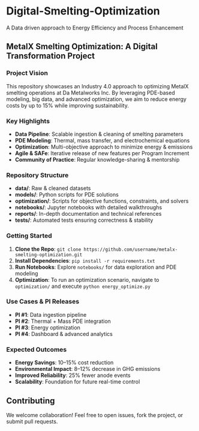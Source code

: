 # Digital-Smelting-Optimization
A Data driven approach to Energy Efficiency and Process Enhancement

## MetalX Smelting Optimization: A Digital Transformation Project

### Project Vision
This repository showcases an Industry 4.0 approach to optimizing MetalX smelting  operations at Da Metalworks Inc. 
By leveraging PDE-based modeling, big data, and advanced optimization, we aim to reduce energy costs by up to 15% while improving sustainability.

### Key Highlights
- **Data Pipeline**: Scalable ingestion & cleaning of smelting parameters
- **PDE Modeling**: Thermal, mass transfer, and electrochemical equations
- **Optimization**: Multi-objective approach to minimize energy & emissions
- **Agile & SAFe**: Iterative release of new features per Program Increment
- **Community of Practice**: Regular knowledge-sharing & mentorship

### Repository Structure
- **data/**: Raw & cleaned datasets
- **models/**: Python scripts for PDE solutions
- **optimization/**: Scripts for objective functions, constraints, and solvers
- **notebooks/**: Jupyter notebooks with detailed walkthroughs
- **reports/**: In-depth documentation and technical references
- **tests/**: Automated tests ensuring correctness & stability

### Getting Started
1. **Clone the Repo**: `git clone https://github.com/username/metalx-smelting-optimization.git`
2. **Install Dependencies**: `pip install -r requirements.txt`
3. **Run Notebooks**: Explore `notebooks/` for data exploration and PDE modeling
4. **Optimization**: To run an optimization scenario, navigate to `optimization/` and execute 
   `python energy_optimize.py`

### Use Cases & PI Releases
- **PI #1**: Data ingestion pipeline
- **PI #2**: Thermal + Mass PDE integration
- **PI #3**: Energy optimization
- **PI #4**: Dashboard & advanced analytics

### Expected Outcomes
- **Energy Savings**: 10–15% cost reduction
- **Environmental Impact**: 8–12% decrease in GHG emissions
- **Improved Reliability**: 25% fewer anode events
- **Scalability**: Foundation for future real-time control

## Contributing
We welcome collaboration! 
Feel free to open issues, fork the project, or submit pull requests.


